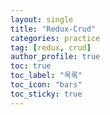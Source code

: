 ```yaml
---
layout: single
title: "Redux-Crud"
categories: practice
tag: [redux, crud]
author_profile: true
toc: true
toc_label: "목록"
toc_icon: "bars"
toc_sticky: true
---
```


